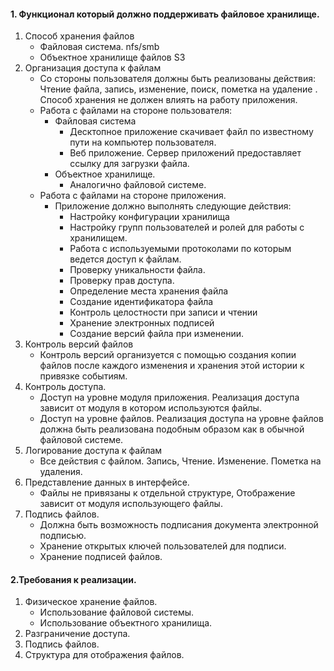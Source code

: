 
#### 1. Функционал который должно поддерживать файловое хранилище. 
1. Способ хранения файлов
	- Файловая система. nfs/smb
	- Объектное хранилище файлов S3
2. Организация доступа к файлам
	-  Со стороны пользователя должны быть реализованы действия: Чтение файла, запись, изменение, поиск, пометка на удаление . Способ хранения не должен влиять на работу приложения.
	- Работа с файлами на стороне пользователя:
		- Файловая система
			- Десктопное приложение скачивает файл по известному пути на компьютер пользователя.
			- Веб приложение. Сервер приложений предоставляет ссылку для загрузки файла.
		- Объектное хранилище.
			- Аналогично файловой системе.
	- Работа с файлами на стороне приложения.
		- Приложение должно выполнять следующие действия:
			- Настройку конфигурации хранилища
			- Настройку групп пользователей и ролей для работы с хранилищем.
			- Работа с используемыми протоколами по которым ведется доступ к файлам.
			- Проверку уникальности файла.
			- Проверку прав доступа.
			- Определение места хранения файла
			- Создание идентификатора файла
			- Контроль целостности при записи и чтении
			- Хранение электронных подписей 
			- Создание версий файла при изменении.
3. Контроль версий файлов
	- Контроль версий организуется с помощью создания копии файлов после каждого изменения и хранения  этой истории к привязке событиям.
4. Контроль доступа.
	- Доступ на уровне модуля приложения. Реализация доступа зависит от модуля в котором используются файлы. 
	- Доступ на уровне файлов. Реализация доступа на уровне файлов должна быть реализована подобным образом как в обычной файловой системе.
5. Логирование доступа к файлам
	- Все действия с файлом. Запись, Чтение. Изменение. Пометка на удаления.
6. Представление данных в интерфейсе.
	- Файлы не привязаны к отдельной структуре, Отображение зависит от модуля использующего файлы. 
7. Подпись файлов.
	- Должна быть возможность подписания документа электронной подписью.
	- Хранение открытых ключей пользователей для подписи.
	- Хранение подписей файлов.

#### 2.Требования к реализации.

1. Физическое хранение файлов.
	- Использование файловой системы.
	- Использование объектного хранилища.
2. Разграничение доступа.
3. Подпись файлов.
4. Структура для отображения файлов.